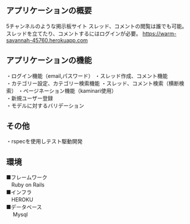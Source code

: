 ## アプリケーションの概要
5チャンネルのような掲示板サイト
スレッド、コメントの閲覧は誰でも可能。
スレッドを立てたり、コメントするにはログインが必要。
https://warm-savannah-45760.herokuapp.com

## アプリケーションの機能
・ログイン機能（email,パスワード） 
・スレッド作成、コメント機能  
・カテゴリー設定、カテゴリー検索機能
・スレッド、コメント検索（横断検索）
・ページネーション機能（kaminari使用）  
・新規ユーザー登録  
・モデルに対するバリデーション  

## その他
・rspecを使用しテスト駆動開発

## 環境
■フレームワーク  
　Ruby on Rails  
■インフラ  
　HEROKU  
■データベース  
　 Mysql 